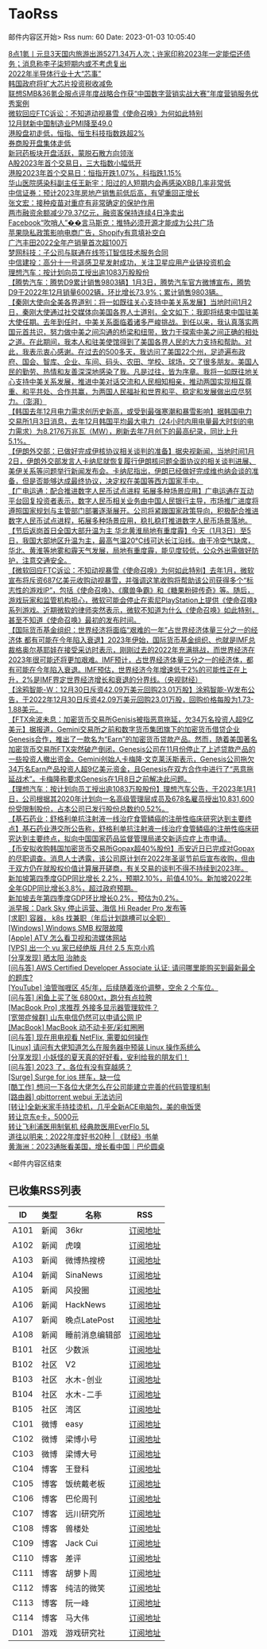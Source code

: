 # TaoRss

邮件内容区开始>
Rss num: 60  Date: 2023-01-03 10:05:40 <br/>

<a href='https://36kr.com/p/2071476280605576?f=rss'>8点1氪丨元旦3天国内旅游出游5271.34万人次；许家印称2023年一定能偿还债务；消息称李子柒短期内或不考虑复出</a><br/>
<a href='https://36kr.com/p/2070590365072257?f=rss'>2022年半导体行业十大“芯事”</a><br/>
<a href='https://36kr.com/newsflashes/2071585403140998?f=rss'>韩国政府将扩大芯片投资税收减免</a><br/>
<a href='https://36kr.com/newsflashes/2066216641067908?f=rss'>联想SMB&36氪企服点评年度战略合作获“中国数字营销实战大赛”年度营销服务优秀案例</a><br/>
<a href='https://36kr.com/newsflashes/2071515136949123?f=rss'>微软回应FTC诉讼：不知道动视暴雪《使命召唤》为何如此特别</a><br/>
<a href='https://36kr.com/newsflashes/2071568148478850?f=rss'>12月财新中国制造业PMI降至49.0</a><br/>
<a href='https://36kr.com/newsflashes/2071563324537991?f=rss'>港股盘初走低，恒指、恒生科技指数跌超2%</a><br/>
<a href='https://36kr.com/newsflashes/2071555066952836?f=rss'>券商股开盘集体走低</a><br/>
<a href='https://36kr.com/newsflashes/2071553707932547?f=rss'>新冠药板块开盘活跃，蒙脱石散方向领涨</a><br/>
<a href='https://36kr.com/newsflashes/2071548515957637?f=rss'>A股2023年首个交易日，三大指数小幅低开</a><br/>
<a href='https://36kr.com/newsflashes/2071543395892098?f=rss'>港股2023年首个交易日：恒指开跌1.07%，科指跌1.15%</a><br/>
<a href='https://36kr.com/newsflashes/2071535848160390?f=rss'>华山医院感染科副主任王新宇：阳过的人短期内会再感染XBB几率非常低</a><br/>
<a href='https://36kr.com/newsflashes/2071512569789317?f=rss'>中信证券：预计2023年房地产销售前低后高，有望重回正增长</a><br/>
<a href='https://36kr.com/newsflashes/2071530396335234?f=rss'>张文宏：接种疫苗对重症有非常确定的保护作用</a><br/>
<a href='https://36kr.com/newsflashes/2071518094163073?f=rss'>两市融资余额减少79.37亿元，融资客保持连续4日净卖出</a><br/>
<a href='https://36kr.com/newsflashes/2071480319327111?f=rss'>Facebook“吹哨人”��言马斯克：推特必须开源才能成为公共广场</a><br/>
<a href='https://36kr.com/newsflashes/2071478278700169?f=rss'>苹果隐私政策影响电商广告，Shopify有意填补空白</a><br/>
<a href='https://36kr.com/newsflashes/2071486151752833?f=rss'>广汽丰田2022全年产销量首次超100万</a><br/>
<a href='https://36kr.com/newsflashes/2071484184214656?f=rss'>梦网科技：子公司与联通在线签订智信技术服务合同</a><br/>
<a href='https://36kr.com/newsflashes/2071476600306823?f=rss'>中信建投：高分十一号遥感卫星发射成功，关注卫星应用产业链投资机会</a><br/>
<a href='https://36kr.com/newsflashes/2071475765001089?f=rss'>理想汽车：按计划向员工授出逾1083万股股份</a><br/>
<a href='https://finance.sina.cn/7x24/2023-01-03/detail-imxywfvt9182465.d.html'>【腾势汽车：腾势D9累计销售9803辆】1月3日，腾势汽车官方微博宣布，腾势D9于2022年12月销量6002辆，环比增长73.9%；累计销售9803辆。</a><br/>
<a href='https://finance.sina.cn/7x24/2023-01-03/detail-imxywfvt9182440.d.html'>【秦刚大使向全美各界道别：将一如既往关心支持中美关系发展】当地时间1月2日，秦刚大使通过社交媒体向美国各界人士道别，全文如下：我即将结束中国驻美大使任期。去年到任时，中美关系面临着诸多严峻挑战。到任以来，我认真落实两国元首共识，努力做中美之间沟通的桥梁和纽带，致力于探索中美之间正确的相处之道。在此期间，我本人和驻美使馆得到了美国各界人民的大力支持和帮助。对此，我表示衷心感谢。在过去的500多天，我访问了美国22个州，足迹遍布政府、国会、智库、企业、车间、码头、农田、学校、球场，交了很多朋友。美国人民的勤劳、热情和友善深深地感染了我。凡是过往，皆为序章。我将一如既往地关心支持中美关系发展，推进中美对话交流和人民相知相亲，推动两国实现相互尊重、和平共处、合作共赢，为两国人民福祉和世界和平、稳定和发展做出应尽努力。（澎湃）</a><br/>
<a href='https://finance.sina.cn/7x24/2023-01-03/detail-imxywfvt9181359.d.html'>【韩国去年12月电力需求创历史新高，或受到最强寒潮和暴雪影响】据韩国电力交易所1月3日消息，去年12月韩国平均最大电力（24小时内用电量最大时刻的电力需求）为8.2176万兆瓦（MW），刷新去年7月创下的最高纪录，同比上升5.1%。</a><br/>
<a href='https://finance.sina.cn/7x24/2023-01-03/detail-imxywfvt9180175.d.html'>【伊朗外交部：已做好完成伊核协议相关谈判的准备】据央视新闻，当地时间1月2日，伊朗外交部发言人卡纳尼就恢复履行伊朗核问题全面协议的相关谈判进展、美伊关系等问题举行新闻发布会。卡纳尼指出，伊朗已经做好完成维也纳会谈的准备，但是否能够达成最终协议，决定权在美国等西方国家手中。</a><br/>
<a href='https://finance.sina.cn/7x24/2023-01-03/detail-imxywfvv5944960.d.html'>【广电运通：配合推进数字人民币试点进程 拓展多种场景应用】广电运通在互动平台回复投资者表示，数字人民币相关业务由中国人民银行主导，市场推广进度将遵照国家规划与主管部门部署逐渐展开。公司将紧跟国家政策导向，积极配合推进数字人民币试点进程，拓展多种场景应用，稳扎稳打推进数字人民币场景落地。</a><br/>
<a href='https://finance.sina.cn/7x24/2023-01-03/detail-imxywfvv5942097.d.html'>【节后返岗首日全国大部升温为主 华北黄淮局地有重度霾】今天（1月3日）至5日，我国大部地区升温为主，最高气温20℃线可达长江沿线。由于冷空气缺席，华北、黄淮等地雾和霾天气发展，局地有重度霾，能见度较低，公众外出需做好防护，注意交通安全。</a><br/>
<a href='https://finance.sina.cn/7x24/2023-01-03/detail-imxywfvt9164113.d.html'>【微软回应FTC诉讼：不知动视暴雪《使命召唤》为何如此特别】去年1月，微软宣布将斥资687亿美元收购动视暴雪，并强调这笔收购将帮助该公司获得多个“标志性的游戏IP”，包括《使命召唤》、《魔兽争霸》和《糖果粉碎传奇》等。随后，游戏玩家和监管机构担心，微软可能会停止在索尼PlayStation上提供《使命召唤》系列游戏。近期微软的律师突然表示，微软不知道为什么《使命召唤》如此特别，甚至不知道《使命召唤》最初的发布时间。</a><br/>
<a href='2928119'>【国际货币基金组织：世界经济将面临“艰难的一年”占世界经济体量三分之一的经济体 都有可能在今年陷入衰退】2023年伊始，国际货币基金组织、也就是IMF总裁格奥尔基耶娃在接受采访时表示，刚刚过去的2022年充满挑战，而世界经济在2023年很可能还将更加艰难。IMF预计，占世界经济体量三分之一的经济体，都有可能在今年陷入衰退。IMF预估，世界经济今年增速低于2%的可能性正在上升，2%是IMF界定世界经济增长和衰退的分界线。（央视财经）</a><br/>
<a href='https://finance.sina.cn/7x24/2023-01-03/detail-imxywfvv5935546.d.html'>【涂鸦智能-W：12月30日斥资42.09万美元回购23.01万股】涂鸦智能-W发布公告，于2022年12月30日斥资42.09万美元回购23.01万股，回购价格每股为1.73-1.88美元。</a><br/>
<a href='2928081'>【FTX余波未息：加密货币交易所Genisis被指恶意拖延，欠34万名投资人超9亿美元】据报道，Gemini交易所之前和数字货币集团旗下的加密货币借贷企业Genesis合作，推出了一款名为“Earn”的加密货币贷款产品。然而，随着美国著名加密货币交易所FTX突然破产倒闭，Genesis公司在11月份停止了上述贷款产品的一些投资人撤出资金。Gemini创始人卡梅隆·文克莱沃斯表示，Genesis公司拖欠34万名Earn产品投资人超9亿美元资金，且Genesis在双方合作中进行了“恶意拖延战术”。卡梅隆称要求Genesis在1月8日之前解决此问题。</a><br/>
<a href='https://finance.sina.cn/7x24/2023-01-03/detail-imxywfvv5927825.d.html'>【理想汽车：按计划向员工授出逾1083万股股份】理想汽车公告，于2023年1月1日，公司根据其2020年计划向一名高级管理层成员及678名雇员授出10,831,600份受限制股份，占本公司已发行股份总数约0.52%。</a><br/>
<a href='https://finance.sina.cn/7x24/2023-01-03/detail-imxywfvt9144368.d.html'>【基石药业：舒格利单抗注射液一线治疗食管鳞癌的注册性临床研究达到主要终点】基石药业港交所公告称，舒格利单抗注射液一线治疗食管鳞癌的注册性临床研究达到主要终点，拟向中国国家药品监督管理局递交新适应症上市申请。</a><br/>
<a href='https://finance.sina.cn/7x24/2023-01-03/detail-imxywfvt9143996.d.html'>【币安拟收购韩国加密货币交易所Gopax超40%股份】币安近日已完成对Gopax的尽职调查。消息人士透露，该公司原计划在2022年圣诞节前后宣布收购，但由于双方仍在就股权价值计算展开磋商，有关交易的谈判不得不持续到2023年。</a><br/>
<a href='2928048'>新加坡第四季度GDP同比增长 2.2%，预期2.10%，前值4.10%。新加坡2022年全年GDP同比增长3.8%，超过政府预期。</a><br/>
<a href='https://finance.sina.cn/7x24/2023-01-03/detail-imxywfvt9143228.d.html'>新加坡去年第四季度GDP环比增长0.2%，预估为0.2%。</a><br/>
<a href='https://sspai.com/post/77585'>派早报：Dark Sky 停止运营、海信 Hi Reader Pro 发布等</a><br/>
<a href='https://www.v2ex.com/t/906171#reply0'>[求职] 容器， k8s 找兼职（年后计划跳槽可以全职）</a><br/>
<a href='https://www.v2ex.com/t/906170#reply0'>[Windows] Windows SMB 权限故障</a><br/>
<a href='https://www.v2ex.com/t/906169#reply0'>[Apple] ATV 怎么看卫视和流媒体网站</a><br/>
<a href='https://www.v2ex.com/t/906168#reply0'>[VPS] 出一个 vu 家已经绝版 月付 2.5 东京小鸡</a><br/>
<a href='https://www.v2ex.com/t/906167#reply2'>[分享发现] 晒太阳 治肺炎</a><br/>
<a href='https://www.v2ex.com/t/906165#reply2'>[问与答] AWS Certified Developer Associate 认证: 请问哪里能购买到最新最全的题库?</a><br/>
<a href='https://www.v2ex.com/t/906164#reply3'>[YouTube] 油管咖喱区 45/年，后续随着涨价调整，空余 2 个车位。</a><br/>
<a href='https://www.v2ex.com/t/906163#reply1'>[问与答] 闲鱼上买了张 6800xt，跑分有点拉胯</a><br/>
<a href='https://www.v2ex.com/t/906162#reply2'>[MacBook Pro] 求推荐 外接多显示器管理软件？</a><br/>
<a href='https://www.v2ex.com/t/906161#reply0'>[宽带症候群] 山东电信仍然可以申请公网 IP</a><br/>
<a href='https://www.v2ex.com/t/906160#reply7'>[MacBook] MacBook 动不动卡死/彩虹圈圈</a><br/>
<a href='https://www.v2ex.com/t/906159#reply12'>[问与答] 现在用电视看 NetFlix, 需要如何操作</a><br/>
<a href='https://www.v2ex.com/t/906156#reply9'>[Linux] 请问有大佬知道怎么在服务器中预装 Linux 操作系统么</a><br/>
<a href='https://www.v2ex.com/t/906155#reply7'>[分享发现] 小妖怪的夏天真的好好看，安利给我的朋友们！</a><br/>
<a href='https://www.v2ex.com/t/906154#reply17'>[问与答] 2023 了，各位有没有穿越感？</a><br/>
<a href='https://www.v2ex.com/t/906153#reply0'>[Surge] Surge for ios 拼车，缺一位</a><br/>
<a href='https://www.v2ex.com/t/906151#reply32'>[酷工作] 想问一下各位大佬怎么在公司能建立完善的代码管理机制</a><br/>
<a href='https://www.v2ex.com/t/906150#reply4'>[路由器] qbittorrent webui 无法访问</a><br/>
<a href='http://www.newsmth.net/nForum/article/SecondMarket/2073123'>[转让]全新米家手持挂烫机，几乎全新ACE电脑包，美的电饭煲</a><br/>
<a href='http://www.newsmth.net/nForum/article/SecondMarket/2073120'>转让京东e卡，5000元</a><br/>
<a href='http://www.newsmth.net/nForum/article/SecondMarket/2073119'>转让飞利浦医用制氧机 经典款医用EverFlo 5L</a><br/>
<a href='https://mp.weixin.qq.com/s/3_ORWqdmOtHs-J2leMM5tQ'>道往以明来：2022年度好书20种 | 《财经》书单</a><br/>
<a href='https://mp.weixin.qq.com/s/X62QDYz71baWPy1sch_4pw'>黄海洲：2023通胀看美国，增长看中国｜巴伦圆桌</a><br/>


<邮件内容区结束

## 已收集RSS列表

| ID | 类型 | 名称  | RSS  |
| -- | -- | -- | -- | 
| A101  | 新闻 | 36kr | [订阅地址](https://www.36kr.com/feed) |
| A102  | 新闻 | 虎嗅 | [订阅地址](https://www.huxiu.com/rss/0.xml) |
| A103  | 新闻 | 微博热搜榜 | [订阅地址](https://rsshub.app/weibo/search/hot) |
| A104  | 新闻 | SinaNews | [订阅地址](https://sina-news.vercel.app/rss.xml) |
| A105  | 新闻 | 风投圈 | [订阅地址](https://crazy.capital/feed) |
| A106  | 新闻 | HackNews | [订阅地址](https://news.ycombinator.com/rss) |
| A107  | 新闻 | 晚点LatePost | [订阅地址](https://api.feeddd.org/feeds/6121d8a451e2511a8279faaf) |
| A108  | 新闻 | 睡前消息编辑部 | [订阅地址](https://api.feeddd.org/feeds/612320c451e2511a827a11d6) |
| B101  | 社区 | 少数派 | [订阅地址](https://sspai.com/feed) |
| B102  | 社区 | V2  | [订阅地址](http://www.v2ex.com/index.xml) |
| B103  | 社区 | 水木-创业  | [订阅地址](https://www.mysmth.net/nForum/rss/board-Entrepreneur) |
| B104  | 社区 | 水木-二手 | [订阅地址](https://www.mysmth.net/nForum/rss/board-SecondMarket) |
| B105  | 社区 | 湾区 | [订阅地址](https://wanqu.co/feed/) |
| C101  | 微博 | easy | [订阅地址](https://rsshub.app/weibo/user/1088413295) |
| C102  | 微博 | 梁博小号 | [订阅地址](https://rsshub.app/weibo/user/2131170823) |
| C103  | 微博 | 梁博大号 | [订阅地址](https://rsshub.app/weibo/user/1497035431) |
| C104  | 博客 | 王登科 | [订阅地址](https://greatdk.com/feed) |
| C105  | 博客 | 饭统戴老板 | [订阅地址](https://api.feeddd.org/feeds/6131b9e01269c358aa0df19e) |
| C106  | 博客 | 巴伦周刊 | [订阅地址](https://api.feeddd.org/feeds/6131b5301269c358aa0dec2e) |
| C107  | 博客 | 远川研究所 | [订阅地址](https://api.feeddd.org/feeds/616102e99b888e41f5cb64fb) |
| C108  | 博客 | 兽楼处 | [订阅地址](https://api.feeddd.org/feeds/6131e1421269c358aa0e1b6b) |
| C109  | 博客 | Jack Cui | [订阅地址](https://api.feeddd.org/feeds/613381f91269c358aa0eabc9) |
| C110  | 博客 | 差评 | [订阅地址](https://api.feeddd.org/feeds/6110783449ef7514d0b91ae1) |
| C111  | 博客 | 胡萝卜周 | [订阅地址](https://api.feeddd.org/feeds/613381f91269c358aa0eab79) |
| C112  | 博客 | 纯洁的微笑 | [订阅地址](http://www.ityouknow.com/feed.xml) |
| C113  | 博客 | 阮一峰 | [订阅地址](https://feeds.feedburner.com/ruanyifeng) |
| C114  | 博客 | 马大伟 | [订阅地址](https://www.bmpi.dev/index.xml) |
| D101  | 游戏 | 游戏研究社 | [订阅地址](https://api.feeddd.org/feeds/612328f851e2511a827a171f) |






